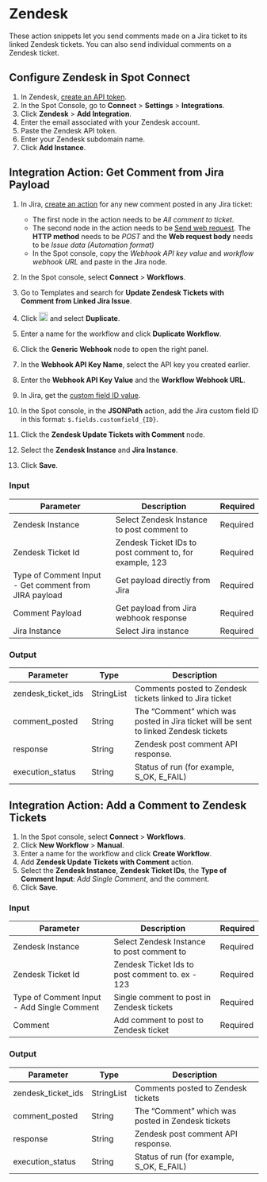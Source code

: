 # Zendesk

These action snippets let you send comments made on a Jira ticket to its linked Zendesk tickets. You can also send individual comments on a Zendesk ticket.

## Configure Zendesk in Spot Connect

1. In Zendesk, [create an API token](https://developer.zendesk.com/api-reference/introduction/security-and-auth/#api-token).
2. In the Spot Console, go to **Connect** > **Settings** > **Integrations**.
3. Click **Zendesk** > **Add Integration**.
4. Enter the email associated with your Zendesk account.
5. Paste the Zendesk API token.
6. Enter your Zendesk subdomain name.
7. Click **Add Instance**.

## Integration Action: Get Comment from Jira Payload

1. In Jira, [create an action](https://support.atlassian.com/cloud-automation/docs/create-and-edit-jira-automation-rules/) for any new comment posted in any Jira ticket:
    * The first node in the action needs to be <i>All comment to ticket</i>.
    * The second node in the action needs to be [Send web request](https://support.atlassian.com/cloud-automation/docs/jira-automation-actions/#Send-web-request). The <b>HTTP method</b> needs to be <i>POST</i> and the <b>Web request body</b> needs to be <i>Issue data (Automation format)</i>
    * In the Spot console, copy the <i>Webhook API key value</i> and <i>workflow webhook URL</i> and paste in the Jira node.

2. In the Spot console, select **Connect** > **Workflows**.
3. Go to Templates and search for **Update Zendesk Tickets with Comment from Linked Jira Issue**.
4. Click <img height=18 src="https://github.com/user-attachments/assets/41e9c493-0e32-40f8-9721-cfecaca9fb9f"> and select **Duplicate**.
5. Enter a name for the workflow and click **Duplicate Workflow**.
6. Click the **Generic Webhook** node to open the right panel.
7. In the **Webhook API Key Name**, select the API key you created earlier.
8. Enter the **Webhook API Key Value** and the **Workflow Webhook URL**.
9. In Jira, get the [custom field ID value](https://confluence.atlassian.com/jirakb/how-to-find-any-custom-field-s-ids-744522503.html).
10. In the Spot console, in the **JSONPath** action, add the Jira custom field ID in this format: `$.fields.customfield_{ID}`.
11. Click the **Zendesk Update Tickets with Comment** node.
12. Select the **Zendesk Instance** and **Jira Instance**.
13. Click **Save**.


### Input

| Parameter                                             | Description                                             | Required  |
|-------------------------------------------------------|---------------------------------------------------------|-----------|
| Zendesk Instance                                      | Select Zendesk Instance to post comment to              | Required  |
| Zendesk Ticket Id                                     | Zendesk Ticket IDs to post comment to, for example, 123 | Required  |
| Type of Comment Input - Get comment from JIRA payload | Get payload directly from Jira                          | Required  |
| Comment Payload                                       | Get payload from Jira webhook response                  | Required  |
| Jira Instance                                         | Select Jira instance                                    | Required  |

### Output

| Parameter          | Type       | Description                                                                           |
|--------------------|------------|---------------------------------------------------------------------------------------|
| zendesk_ticket_ids | StringList | Comments posted to Zendesk tickets linked to Jira ticket                              |
| comment_posted     | String     | The “Comment” which was posted in Jira ticket will be sent to linked Zendesk tickets  |
| response           | String     | Zendesk post comment API response.                                                    |
| execution_status   | String     | Status of run (for example, S_OK, E_FAIL)                                             |

## Integration Action: Add a Comment to Zendesk Tickets

1. In the Spot console, select **Connect** > **Workflows**.
2. Click **New Workflow** > **Manual**.
3. Enter a name for the workflow and click **Create Workflow**.
4. Add **Zendesk Update Tickets with Comment** action.
5. Select the **Zendesk Instance**, **Zendesk Ticket IDs**, the **Type of Comment Input**: <i>Add Single Comment</i>, and the comment.
6. Click **Save**.
   
### Input

| Parameter                                  | Description                                     | Required      |
|--------------------------------------------|-------------------------------------------------|---------------|
| Zendesk Instance                           | Select Zendesk Instance to post comment to      | Required      |
| Zendesk Ticket Id                          | Zendesk Ticket Ids to post comment to. ex - 123 | Required      |
| Type of Comment Input - Add Single Comment | Single comment to post in Zendesk tickets       | Required      |
| Comment                                    | Add comment to post to Zendesk ticket           | Required      |

### Output

| Parameter          | Type       | Description                                        |
|--------------------|------------|----------------------------------------------------|
| zendesk_ticket_ids | StringList | Comments posted to Zendesk tickets                 |
| comment_posted     | String     | The “Comment” which was posted in Zendesk tickets  |
| response           | String     | Zendesk post comment API response.                 |
| execution_status   | String     | Status of run (for example, S_OK, E_FAIL)          |
